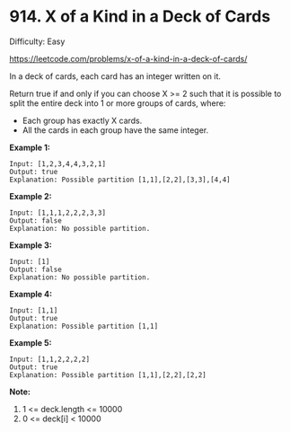 # 914. X of a Kind in a Deck of Cards

Difficulty: Easy

https://leetcode.com/problems/x-of-a-kind-in-a-deck-of-cards/

In a deck of cards, each card has an integer written on it.

Return true if and only if you can choose X >= 2 such that it is possible to split the entire deck into 1 or more groups of cards, where:

* Each group has exactly X cards.
* All the cards in each group have the same integer.


**Example 1:**
```
Input: [1,2,3,4,4,3,2,1]
Output: true
Explanation: Possible partition [1,1],[2,2],[3,3],[4,4]
```

**Example 2:**
```
Input: [1,1,1,2,2,2,3,3]
Output: false
Explanation: No possible partition.
```

**Example 3:**
```
Input: [1]
Output: false
Explanation: No possible partition.
```

**Example 4:**
```
Input: [1,1]
Output: true
Explanation: Possible partition [1,1]
```

**Example 5:**
```
Input: [1,1,2,2,2,2]
Output: true
Explanation: Possible partition [1,1],[2,2],[2,2]
```

**Note:**

1. 1 <= deck.length <= 10000
2. 0 <= deck[i] < 10000
